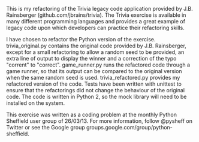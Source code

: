 This is my refactoring of the Trivia legacy code application provided by J.B. Rainsberger (github.com/jbrains/trivia). The Trivia exercise is available in many different programming languages and provides a great example of legacy code upon which developers can practice their refactoring skills.

I have chosen to refactor the Python version of the exercise. trivia_original.py contains the original code provided by J.B. Rainsberger, except for a small refactoring to allow a random seed to be provided, an extra line of output to display the winner and a correction of the typo "corrent" to "correct". game_runner.py runs the refactored code through a game runner, so that its output can be compared to the original version when the same random seed is used. trivia_refactored.py provides my refactored version of the code. Tests have been written with unittest to ensure that the refactorings did not change the behaviour of the original code. The code is written in Python 2, so the mock library will need to be installed on the system.

This exercise was written as a coding problem at the monthly Python Sheffield user group of 26/03/13. For more information, follow @pysheff on Twitter or see the Google group groups.google.com/group/python-sheffield.
